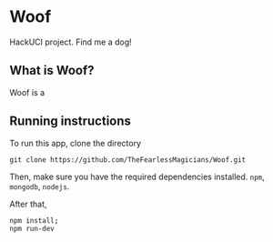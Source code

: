 # Woof
HackUCI project. Find me a dog!


## What is Woof?
Woof is a 
## Running instructions

To run this app, clone the directory

`git clone https://github.com/TheFearlessMagicians/Woof.git`

Then, make sure you have the required dependencies installed. `npm`, `mongodb`, `nodejs`.

After that, 
```sh
npm install;
npm run-dev
```

